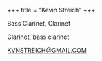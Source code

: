 +++
title = "Kevin Streich"
+++

Bass Clarinet, Clarinet

<!--more-->

Clarinet, bass clarinet



KVNSTREICH@GMAIL.COM



